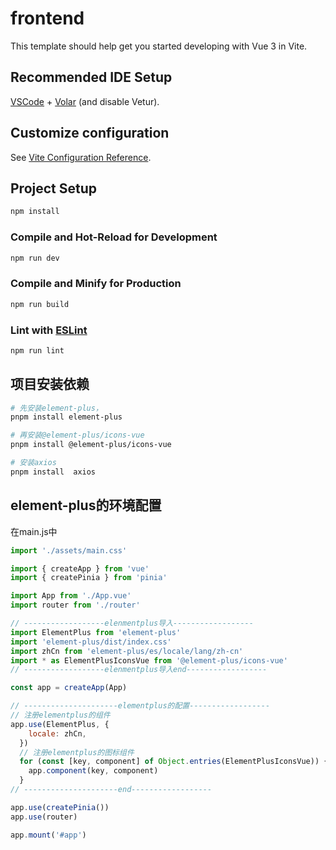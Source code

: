 # frontend

This template should help get you started developing with Vue 3 in Vite.

## Recommended IDE Setup

[VSCode](https://code.visualstudio.com/) + [Volar](https://marketplace.visualstudio.com/items?itemName=Vue.volar) (and disable Vetur).

## Customize configuration

See [Vite Configuration Reference](https://vite.dev/config/).

## Project Setup

```sh
npm install
```

### Compile and Hot-Reload for Development

```sh
npm run dev
```

### Compile and Minify for Production

```sh
npm run build
```

### Lint with [ESLint](https://eslint.org/)

```sh
npm run lint
```

## 项目安装依赖
```sh
# 先安装element-plus，
pnpm install element-plus

# 再安装@element-plus/icons-vue
pnpm install @element-plus/icons-vue

# 安装axios
pnpm install  axios
```

## element-plus的环境配置
在main.js中
```js
import './assets/main.css'

import { createApp } from 'vue'
import { createPinia } from 'pinia'

import App from './App.vue'
import router from './router'

// ------------------elenmentplus导入------------------
import ElementPlus from 'element-plus'
import 'element-plus/dist/index.css'
import zhCn from 'element-plus/es/locale/lang/zh-cn'
import * as ElementPlusIconsVue from '@element-plus/icons-vue'
// ------------------elenmentplus导入end------------------

const app = createApp(App)

// ---------------------elementplus的配置------------------
// 注册elementplus的组件
app.use(ElementPlus, {
    locale: zhCn,
  })
  // 注册elementplus的图标组件
  for (const [key, component] of Object.entries(ElementPlusIconsVue)) {
    app.component(key, component)
  }
// ---------------------end------------------

app.use(createPinia())
app.use(router)

app.mount('#app')

```